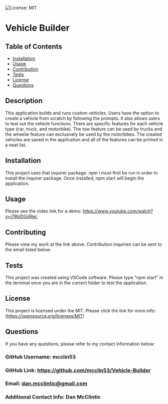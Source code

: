 
  ![License: MIT](https://img.shields.io/badge/License-MIT-yellow.svg)
  # Vehicle Builder
 
  ## Table of Contents

  - [Installation](#installation)
  - [Usage](#usage)
  - [Contribution](#contributing)
  - [Tests](#tests)
  - [License](#license)
  - [Questions](#questions)
  ## Description
This application builds and runs custom vehicles. Users have the option to create a vehicle from scratch by following the prompts. It also allows users to test out the vehicle functions. There are specific features for each vehicle type (car, truck, and motorbike). The tow feature can be used by trucks and the wheelie feature can exclusively be used by the motorbikes. The created vehicles are saved in the application and all of the features can be printed in a neat list.

  ## Installation
This project uses that inquirer package. npm i must first be run in order to install the inquirer package. Once installed, npm start will begin the application.

  ## Usage
Please see the video link for a demo: https://www.youtube.com/watch?v=i79bIDGdRec

  ## Contributing
Please view my work at the link above. Contribution inquiries can be sent to the email listed below.

  ## Tests
This project was created using VSCode software. Please type "npm start" in the terminal once you are in the correct folder to test the application.

  ## License
This project is licensed under the MIT.
      Please click the link for more info: (https://opensource.org/licenses/MIT)

  ## Questions

  If you have any questions, please refer to my contact information below:

  ### GitHub Username: mcclin53

  ### GitHub Link: https://github.com/mcclin53/Vehicle-Builder

  ### Email: dan.mcclintic@gmail.com

  ### Additional Contact Info: Dan McClintic

